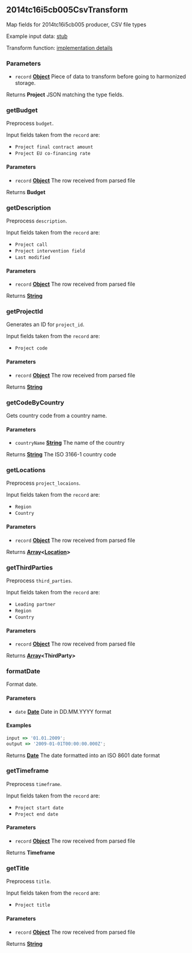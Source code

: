 <!-- Generated by documentation.js. Update this documentation by updating the source code. -->

## 2014tc16i5cb005CsvTransform

Map fields for 2014tc16i5cb005 producer, CSV file types

Example input data: [stub][1]

Transform function: [implementation details][2]

### Parameters

- `record` **[Object][3]** Piece of data to transform before going to harmonized storage.

Returns **Project** JSON matching the type fields.

### getBudget

Preprocess `budget`.

Input fields taken from the `record` are:

- `Project final contract amount`
- `Project EU co-financing rate`

#### Parameters

- `record` **[Object][3]** The row received from parsed file

Returns **Budget**

### getDescription

Preprocess `description`.

Input fields taken from the `record` are:

- `Project call`
- `Project intervention field`
- `Last modified`

#### Parameters

- `record` **[Object][3]** The row received from parsed file

Returns **[String][4]**

### getProjectId

Generates an ID for `project_id`.

Input fields taken from the `record` are:

- `Project code`

#### Parameters

- `record` **[Object][3]** The row received from parsed file

Returns **[String][4]**

### getCodeByCountry

Gets country code from a country name.

#### Parameters

- `countryName` **[String][4]** The name of the country

Returns **[String][4]** The ISO 3166-1 country code

### getLocations

Preprocess `project_locaions`.

Input fields taken from the `record` are:

- `Region`
- `Country`

#### Parameters

- `record` **[Object][3]** The row received from parsed file

Returns **[Array][5]&lt;[Location][6]>**

### getThirdParties

Preprocess `third_parties`.

Input fields taken from the `record` are:

- `Leading partner`
- `Region`
- `Country`

#### Parameters

- `record` **[Object][3]** The row received from parsed file

Returns **[Array][5]&lt;ThirdParty>**

### formatDate

Format date.

#### Parameters

- `date` **[Date][7]** Date in DD.MM.YYYY format

#### Examples

```javascript
input => '01.01.2009';
output => '2009-01-01T00:00:00.000Z';
```

Returns **[Date][7]** The date formatted into an ISO 8601 date format

### getTimeframe

Preprocess `timeframe`.

Input fields taken from the `record` are:

- `Project start date`
- `Project end date`

#### Parameters

- `record` **[Object][3]** The row received from parsed file

Returns **Timeframe**

### getTitle

Preprocess `title`.

Input fields taken from the `record` are:

- `Project title`

#### Parameters

- `record` **[Object][3]** The row received from parsed file

Returns **[String][4]**

[1]: https://github.com/ec-europa/eubfr-data-lake/blob/master/services/ingestion/etl/2014tc16i5cb005/csv/test/stubs/record.json
[2]: https://github.com/ec-europa/eubfr-data-lake/blob/master/services/ingestion/etl/2014tc16i5cb005/csv/src/lib/transform.js
[3]: https://developer.mozilla.org/docs/Web/JavaScript/Reference/Global_Objects/Object
[4]: https://developer.mozilla.org/docs/Web/JavaScript/Reference/Global_Objects/String
[5]: https://developer.mozilla.org/docs/Web/JavaScript/Reference/Global_Objects/Array
[6]: https://developer.mozilla.org/docs/Web/API/Location
[7]: https://developer.mozilla.org/docs/Web/JavaScript/Reference/Global_Objects/Date

